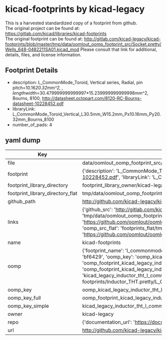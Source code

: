 # kicad-footprints by kicad-legacy  
This is a harvested standardized copy of a footprint from github.  
The original project can be found at:  
https://gitlab.com/kicad/libraries/kicad-footprints  
The original footprint can be found at:
http://gitlab.com/kicad-legacy/kicad-footprints/blob/master/tmp/data/oomlout_oomp_footprint_src/Socket.pretty/Wells_648-0482211SA01.kicad_mod
Please consult that link for additional, details, files, and license information.  
## Footprint Details
* description: L_CommonMode_Toroid, Vertical series, Radial, pin pitch=10.16*20.32mm^2, , length*width=30.479999999999997*15.239999999999998mm^2, Bourns, 8100, http://datasheet.octopart.com/8120-RC-Bourns-datasheet-10228452.pdf  
* libraryLink: L_CommonMode_Toroid_Vertical_L30.5mm_W15.2mm_Px10.16mm_Py20.32mm_Bourns_8100  
* number_of_pads: 4  
## yaml dump  
| Key | Value |  
| --- | --- |  
| file | data/oomlout_oomp_footprint_src/kicad-footprints/Inductor_THT.pretty/L_CommonMode_Toroid_Vertical_L30.5mm_W15.2mm_Px10.16mm_Py20.32mm_Bourns_8100.kicad_mod |  
| footprint | {'description': 'L_CommonMode_Toroid, Vertical series, Radial, pin pitch=10.16*20.32mm^2, , length*width=30.479999999999997*15.239999999999998mm^2, Bourns, 8100, http://datasheet.octopart.com/8120-RC-Bourns-datasheet-10228452.pdf', 'libraryLink': 'L_CommonMode_Toroid_Vertical_L30.5mm_W15.2mm_Px10.16mm_Py20.32mm_Bourns_8100', 'number_of_pads': 4} |  
| footprint_library_directory | footprint_library_owner/kicad-legacy_kicad-footprints |  
| footprint_library_directory_flat | tmp/data/oomlout_oomp_footprint_src/footprints_flat/kicad_legacy_inductor_tht_l_commonmode_toroid_vertical_l30_5mm_w15_2mm_px10_16mm_py20_32mm_bourns_8100/working |  
| github_path | http://github.com/kicad-legacy/kicad-footprints/blob/master/tmp/data/oomlout_oomp_footprint_src/Inductor_THT.pretty/L_CommonMode_Toroid_Vertical_L30.5mm_W15.2mm_Px10.16mm_Py20.32mm_Bourns_8100.kicad_mod |  
| links | {'github_src': 'http://gitlab.com/kicad-legacy/kicad-footprints/blob/master/tmp/data/oomlout_oomp_footprint_src/Socket.pretty/Wells_648-0482211SA01.kicad_mod', 'github_src_repo': 'https://gitlab.com/kicad/libraries/kicad-footprints', 'oomp_bot': 'tmp/data/oomlout_oomp_footprint_src/footprints/kicad_legacy_inductor_tht_l_commonmode_toroid_vertical_l30_5mm_w15_2mm_px10_16mm_py20_32mm_bourns_8100/working', 'oomp_bot_github': 'https://github.com/oomlout/oomlout_oomp_footprint_bot/tree/main/tmp/data/oomlout_oomp_footprint_src/footprints/kicad_legacy_inductor_tht_l_commonmode_toroid_vertical_l30_5mm_w15_2mm_px10_16mm_py20_32mm_bourns_8100/working', 'oomp_src_flat': 'footprints_flat/tmp/data/oomlout_oomp_footprint_src/footprints_flat/kicad_legacy_inductor_tht_l_commonmode_toroid_vertical_l30_5mm_w15_2mm_px10_16mm_py20_32mm_bourns_8100/working', 'oomp_src_flat_github': 'https://github.com/oomlout/oomlout_oomp_footprint_src/tree/main/tmp/data/oomlout_oomp_footprint_src/footprints_flat/kicad_legacy_inductor_tht_l_commonmode_toroid_vertical_l30_5mm_w15_2mm_px10_16mm_py20_32mm_bourns_8100/working'} |  
| name | kicad-footprints |  
| oomp | {'footprint_name': 'l_commonmode_toroid_vertical_l30_5mm_w15_2mm_px10_16mm_py20_32mm_bourns_8100', 'library_name': 'inductor_tht', 'md5': 'bf642969f8781b98f697ab1e1cb508cd', 'md5_10': 'bf642969f8', 'md5_5': 'bf642', 'md5_6': 'bf6429', 'oomp_key': 'oomp_kicad_legacy_inductor_tht_l_commonmode_toroid_vertical_l30_5mm_w15_2mm_px10_16mm_py20_32mm_bourns_8100', 'oomp_key_extra': 'oomp_footprint_kicad_legacy_inductor_tht_l_commonmode_toroid_vertical_l30_5mm_w15_2mm_px10_16mm_py20_32mm_bourns_8100', 'oomp_key_full': 'oomp_footprint_kicad_legacy_inductor_tht_l_commonmode_toroid_vertical_l30_5mm_w15_2mm_px10_16mm_py20_32mm_bourns_8100_bf6429', 'oomp_key_simple': 'kicad_legacy_inductor_tht_l_commonmode_toroid_vertical_l30_5mm_w15_2mm_px10_16mm_py20_32mm_bourns_8100', 'original_filename': 'data/oomlout_oomp_footprint_src/kicad-footprints/Inductor_THT.pretty/L_CommonMode_Toroid_Vertical_L30.5mm_W15.2mm_Px10.16mm_Py20.32mm_Bourns_8100.kicad_mod', 'owner_name': 'kicad_legacy'} |  
| oomp_key | oomp_kicad_legacy_inductor_tht_l_commonmode_toroid_vertical_l30_5mm_w15_2mm_px10_16mm_py20_32mm_bourns_8100 |  
| oomp_key_full | oomp_footprint_kicad_legacy_inductor_tht_l_commonmode_toroid_vertical_l30_5mm_w15_2mm_px10_16mm_py20_32mm_bourns_8100 |  
| oomp_key_simple | kicad_legacy_inductor_tht_l_commonmode_toroid_vertical_l30_5mm_w15_2mm_px10_16mm_py20_32mm_bourns_8100 |  
| owner | kicad-legacy |  
| repo | {'documentation_url': 'https://docs.github.com/rest/repos/repos#get-a-repository', 'message': 'Not Found'} |  
| url | http://github.com/kicad-legacy/kicad-footprints |  

